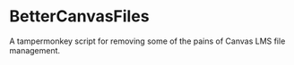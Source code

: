 # BetterCanvasFiles
A tampermonkey script for removing some of the pains of Canvas LMS file management.
